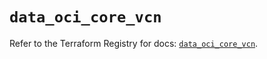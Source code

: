 # `data_oci_core_vcn`

Refer to the Terraform Registry for docs: [`data_oci_core_vcn`](https://registry.terraform.io/providers/hashicorp/oci/7.19.0/docs/data-sources/core_vcn).
